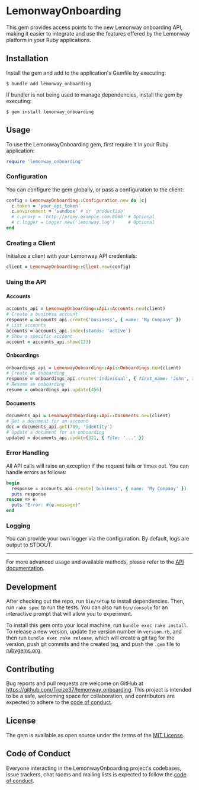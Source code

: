 # LemonwayOnboarding

This gem provides access points to the new Lemonway onboarding API, making it easier to integrate and use the features offered by the Lemonway platform in your Ruby applications.

## Installation

Install the gem and add to the application's Gemfile by executing:

    $ bundle add lemonway_onboarding

If bundler is not being used to manage dependencies, install the gem by executing:

    $ gem install lemonway_onboarding

## Usage

To use the LemonwayOnboarding gem, first require it in your Ruby application:

```ruby
require 'lemonway_onboarding'
```

### Configuration

You can configure the gem globally, or pass a configuration to the client:

```ruby
config = LemonwayOnboarding::Configuration.new do |c|
  c.token = 'your_api_token'
  c.environment = 'sandbox' # or 'production'
  # c.proxy = 'http://proxy.example.com:8080' # Optional
  # c.logger = Logger.new('lemonway.log')     # Optional
end
```

### Creating a Client

Initialize a client with your Lemonway API credentials:

```ruby
client = LemonwayOnboarding::Client.new(config)
```

### Using the API

#### Accounts

```ruby
accounts_api = LemonwayOnboarding::Api::Accounts.new(client)
# Create a business account
response = accounts_api.create('business', { name: 'My Company' })
# List accounts
accounts = accounts_api.index(status: 'active')
# Show a specific account
account = accounts_api.show(123)
```

#### Onboardings

```ruby
onboardings_api = LemonwayOnboarding::Api::Onboardings.new(client)
# Create an onboarding
response = onboardings_api.create('individual', { first_name: 'John', last_name: 'Doe' })
# Resume an onboarding
resume = onboardings_api.update(456)
```

#### Documents

```ruby
documents_api = LemonwayOnboarding::Api::Documents.new(client)
# Get a document for an account
doc = documents_api.get(789, 'identity')
# Update a document for an onboarding
updated = documents_api.update(321, { file: '...' })
```

### Error Handling

All API calls will raise an exception if the request fails or times out. You can handle errors as follows:

```ruby
begin
  response = accounts_api.create('business', { name: 'My Company' })
  puts response
rescue => e
  puts "Error: #{e.message}"
end
```

### Logging

You can provide your own logger via the configuration. By default, logs are output to STDOUT.

---

For more advanced usage and available methods, please refer to the [API documentation](https://docs.lemonway.com/).

## Development

After checking out the repo, run `bin/setup` to install dependencies. Then, run `rake spec` to run the tests. You can also run `bin/console` for an interactive prompt that will allow you to experiment.

To install this gem onto your local machine, run `bundle exec rake install`. To release a new version, update the version number in `version.rb`, and then run `bundle exec rake release`, which will create a git tag for the version, push git commits and the created tag, and push the `.gem` file to [rubygems.org](https://rubygems.org).

## Contributing

Bug reports and pull requests are welcome on GitHub at https://github.com/Treize37/lemonway_onboarding. This project is intended to be a safe, welcoming space for collaboration, and contributors are expected to adhere to the [code of conduct](https://github.com/Treize37/lemonway_onboarding/blob/main/CODE_OF_CONDUCT.md).

## License

The gem is available as open source under the terms of the [MIT License](https://opensource.org/licenses/MIT).

## Code of Conduct

Everyone interacting in the LemonwayOnboarding project's codebases, issue trackers, chat rooms and mailing lists is expected to follow the [code of conduct](https://github.com/Treize37/lemonway_onboarding/blob/main/CODE_OF_CONDUCT.md).
